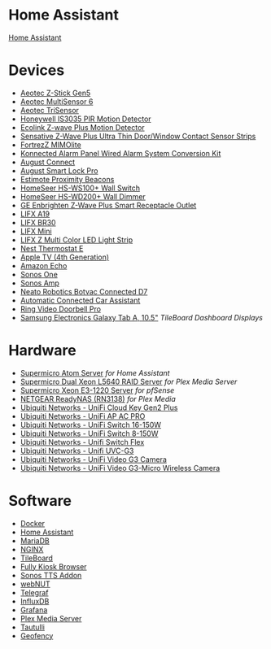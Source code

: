# Home Assistant
[Home Assistant](https://home-assistant.io/)

# Devices
* [Aeotec Z-Stick Gen5](https://www.amazon.com/gp/product/B00X0AWA6E/)
* [Aeotec MultiSensor 6](https://www.amazon.com/gp/product/B0151Z8ZQY/)
* [Aeotec TriSensor](https://www.amazon.com/gp/product/B07GP3ZCYD/)
* [Honeywell IS3035 PIR Motion Detector](https://www.amazon.com/gp/product/B0182QLPYI/)
* [Ecolink Z-wave Plus Motion Detector](https://www.amazon.com/gp/product/B01MQXXG0I/)
* [Sensative Z-Wave Plus Ultra Thin Door/Window Contact Sensor Strips](https://www.amazon.com/gp/product/B01LWMTUI8/)
* [FortrezZ MIMOlite](https://www.amazon.com/gp/product/B00B6RZ7MM/)
* [Konnected Alarm Panel Wired Alarm System Conversion Kit](https://konnected.io/collections/in-stock-now/products/konnected-alarm-panel-wired-alarm-system-conversion-kit)
* [August Connect](http://august.com/products/august-connect/)
* [August Smart Lock Pro](https://www.amazon.com/gp/product/B0765LFNM7/)
* [Estimote Proximity Beacons](https://www.amazon.com/gp/product/B01M7SREI7/)
* [HomeSeer HS-WS100+ Wall Switch](https://www.amazon.com/gp/product/B01DFSAAJ4/)
* [HomeSeer HS-WD200+ Wall Dimmer](https://www.amazon.com/gp/product/B079F38TPF/)
* [GE Enbrighten Z-Wave Plus Smart Receptacle Outlet](https://www.amazon.com/gp/product/B07361JZ2H/)
* [LIFX A19](https://www.amazon.com/gp/product/B01KY02MS8/)
* [LIFX BR30](https://www.amazon.com/gp/product/B01KY02MPG/)
* [LIFX Mini](https://www.amazon.com/gp/product/B072Y4GNNH/)
* [LIFX Z Multi Color LED Light Strip](https://www.amazon.com/gp/product/B073168F4Y/)
* [Nest Thermostat E](https://store.google.com/us/product/nest_thermostat_e?hl=en-US)
* [Apple TV (4th Generation)](https://www.apple.com/apple-tv/)
* [Amazon Echo](https://www.amazon.com/gp/product/B00X4WHP5E/)
* [Sonos One](https://www.amazon.com/gp/product/B074XN1LH3/)
* [Sonos Amp](https://www.amazon.com/gp/product/B07LD8NN37/)
* [Neato Robotics Botvac Connected D7](https://www.amazon.com/gp/product/B07KGMCLPX/)
* [Automatic Connected Car Assistant](https://www.amazon.com/gp/product/B07P37K3VG/)
* [Ring Video Doorbell Pro](https://www.amazon.com/gp/product/B01DM6BDA4/)
* [Samsung Electronics Galaxy Tab A, 10.5"](https://www.amazon.com/gp/product/B07FM86283/) *TileBoard Dashboard Displays*

# Hardware
* [Supermicro Atom Server](https://www.supermicro.com/products/system/1U/5015/SYS-5015A-EHF-D525.cfm) *for Home Assistant*
* [Supermicro Dual Xeon L5640 RAID Server](http://www.supermicro.com/products/motherboard/QPI/5500/X8DTU-F.cfm) *for Plex Media Server*
* [Supermicro Xeon E3-1220 Server](https://www.supermicro.com/products/motherboard/Xeon/C202_C204/X9SCL_-F.cfm) *for pfSense*
* [NETGEAR ReadyNAS (RN3138)](https://www.amazon.com/gp/product/B017NMX5KO/) *for Plex Media*
* [Ubiquiti Networks - UniFi Cloud Key Gen2 Plus](https://www.amazon.com/gp/product/B07HLLC1TC/)
* [Ubiquiti Networks - UniFi AP AC PRO](https://www.amazon.com/gp/product/B015PRO512/)
* [Ubiquiti Networks - UniFi Switch 16-150W](https://www.amazon.com/gp/product/B01E46ATQ0/)
* [Ubiquiti Networks - UniFi Switch 8-150W](https://www.amazon.com/gp/product/B01DKXT4CI/)
* [Ubiquiti Networks - Unifi Switch Flex](https://www.amazon.com/gp/product/B07XL4DHZN/)
* [Ubiquiti Networks - Unifi UVC-G3](https://www.amazon.com/gp/product/B01EZYTYLC/)
* [Ubiquiti Networks - UniFi Video G3 Camera](https://www.amazon.com/gp/product/B077QCR56S/)
* [Ubiquiti Networks - UniFi Video G3-Micro Wireless Camera](https://www.amazon.com/gp/product/B077H91CM7/)

# Software
* [Docker](https://www.docker.com/)
* [Home Assistant](https://home-assistant.io/)
* [MariaDB](https://mariadb.org/)
* [NGINX](https://www.nginx.com/)
* [TileBoard](https://github.com/resoai/TileBoard)
* [Fully Kiosk Browser](https://www.ozerov.de/fully-kiosk-browser/)
* [Sonos TTS Addon](https://github.com/kevinvincent/hassio-addons/tree/master/sonos-audioclip-tts)
* [webNUT](https://github.com/rshipp/webNUT)
* [Telegraf](https://www.influxdata.com/time-series-platform/telegraf/)
* [InfluxDB](https://www.influxdata.com/time-series-platform/influxdb/)
* [Grafana](https://grafana.com/)
* [Plex Media Server](https://www.plex.tv/)
* [Tautulli](https://tautulli.com/)
* [Geofency](https://www.geofency.com/)

<!--
# Interface
![UI](screenshots/ha-home.png)
![UI](screenshots/ha-bathroom.png)
![UI](screenshots/ha-bedroom.png)
![UI](screenshots/ha-kitchen.png)
![UI](screenshots/ha-living-room.png)
![UI](screenshots/ha-office.png)
![UI](screenshots/ha-lights.png)
![UI](screenshots/ha-scripts.png)
![UI](screenshots/ha-health.png)-->
